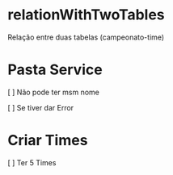 # relationWithTwoTables

Relação entre duas tabelas (campeonato-time)

# Pasta Service

[ ] Não pode ter msm nome

[ ] Se tiver dar Error

# Criar Times

[ ] Ter 5 Times
